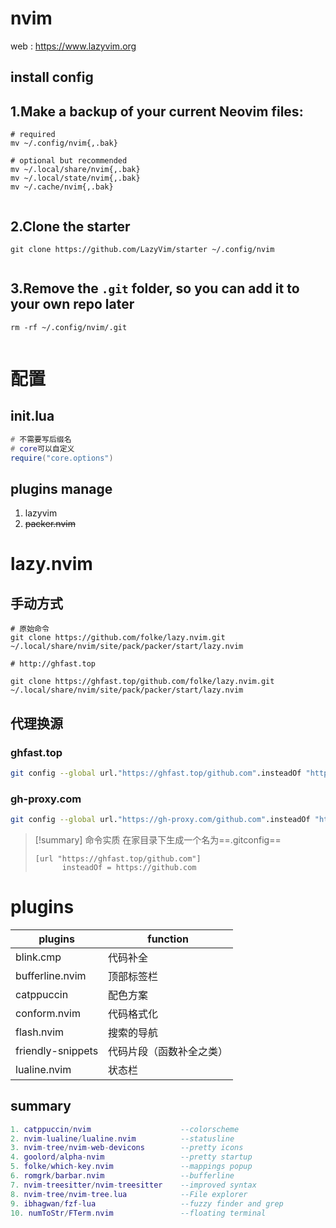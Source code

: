 # nvim
web : https://www.lazyvim.org

## install config
## 1.Make a backup of your current Neovim files:
```shell
# required
mv ~/.config/nvim{,.bak}

# optional but recommended
mv ~/.local/share/nvim{,.bak}
mv ~/.local/state/nvim{,.bak}
mv ~/.cache/nvim{,.bak}
 
```
## 2.Clone the starter
```shell
git clone https://github.com/LazyVim/starter ~/.config/nvim
 
```
## 3.Remove the `.git` folder, so you can add it to your own repo later
```shell
rm -rf ~/.config/nvim/.git
 
```

# 配置
## init.lua
```lua
# 不需要写后缀名
# core可以自定义
require("core.options")
```
## plugins manage
1. lazyvim
2. ~~packer.nvim~~


# lazy.nvim 
## 手动方式
```shell
# 原始命令
git clone https://github.com/folke/lazy.nvim.git ~/.local/share/nvim/site/pack/packer/start/lazy.nvim

# http://ghfast.top

git clone https://ghfast.top/github.com/folke/lazy.nvim.git ~/.local/share/nvim/site/pack/packer/start/lazy.nvim
```
## 代理换源
### ghfast.top
```bash
git config --global url."https://ghfast.top/github.com".insteadOf "https://github.com"
```
### gh-proxy.com
```bash
git config --global url."https://gh-proxy.com/github.com".insteadOf "https://github.com"
```
> [!summary] 命令实质
> 在家目录下生成一个名为==.gitconfig==
> 
> ```config
> [url "https://ghfast.top/github.com"]
 >       insteadOf = https://github.com
> ```

# plugins

| plugins           | function     |
| ----------------- | ------------ |
| blink.cmp         | 代码补全         |
| bufferline.nvim   | 顶部标签栏        |
| catppuccin        | 配色方案         |
| conform.nvim      | 代码格式化        |
| flash.nvim        | 搜索的导航        |
| friendly-snippets | 代码片段（函数补全之类） |
| lualine.nvim      | 状态栏          |
## summary
```lua
1. catppuccin/nvim                    --colorscheme
2. nvim-lualine/lualine.nvim          --statusline
3. nvim-tree/nvim-web-devicons        --pretty icons
4. goolord/alpha-nvim                 --pretty startup
5. folke/which-key.nvim               --mappings popup
6. romgrk/barbar.nvim                 --bufferline
7. nvim-treesitter/nvim-treesitter    --improved syntax
8. nvim-tree/nvim-tree.lua            --File explorer
9. ibhagwan/fzf-lua                   --fuzzy finder and grep
10. numToStr/FTerm.nvim               --floating terminal
```